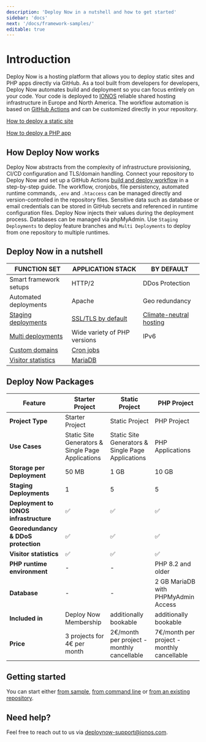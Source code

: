 ```yaml
---
description: 'Deploy Now in a nutshell and how to get started'
sidebar: 'docs'
next: '/docs/framework-samples/'
editable: true
---
```


# Introduction

Deploy Now is a hosting platform that allows you to deploy static sites and PHP apps directly via GitHub. As a tool built from developers for developers, Deploy Now automates build and deployment so you can focus entirely on your code. Your code is deployed to [IONOS](https://www.ionos.com/) reliable shared hosting infrastructure in Europe and North America. The workflow automation is based on [GitHub Actions](https://github.com/features/actions) and can be customized directly in your repository.

[How to deploy a static site](/docs/deploy-static-sites)

[How to deploy a PHP app](/docs/deploy-php-apps)

## How Deploy Now works

Deploy Now abstracts from the complexity of infrastructure provisioning, CI/CD configuration and TLS/domain handling. Connect your repository to Deploy Now and set up a GitHub Actions [build and deploy workflow](/docs/git-integration/) in a step-by-step guide. The workflow, cronjobs, file persistency, automated runtime commands, `.env` and `.htaccess` can be managed directly and version-controlled in the repository files. Sensitive data such as database or email credentials can be stored in GitHub secrets and referenced in runtime configuration files. Deploy Now injects their values during the deployment process. Databases can be managed via phpMyAdmin. Use `Staging Deployments` to deploy feature branches and  `Multi Deployments` to deploy from one repository to multiple runtimes. 

## Deploy Now in a nutshell

|FUNCTION SET|APPLICATION STACK|BY DEFAULT|
|-|-|-|
|Smart framework setups|HTTP/2|DDos Protection|
|Automated deployments|Apache|Geo redundancy|
|[Staging deployments](/docs/staging-deployments)|[SSL/TLS by default](/docs/domain-tls/#tlsssl)|[Climate-neutral hosting](https://www.ionos.com/environment)|
|[Multi deployments](/docs/multi-deployments)|Wide variety of PHP versions|IPv6|
|[Custom domains](/docs/domain-tls)|[Cron jobs](/docs/cron-jobs)||
|[Visitor statistics](/docs/visitor-statistics)|[MariaDB](/docs/database)||

## Deploy Now Packages

| Feature | Starter Project                                        | Static Project                                          | PHP Project                                             |
|---------------------------------|--------------------------------------------------------|---------------------------------------------------------|---------------------------------------------------------|
| **Project Type**                | Starter Project                                        | Static Project                                          | PHP Project                                             |
| **Use Cases**                   | Static Site Generators & Single Page Applications      | Static Site Generators & Single Page Applications       | PHP Applications                                        |
| **Storage per Deployment**      | 50 MB                                                  | 1 GB                                                    | 10 GB                                                   |
| **Staging Deployments**         | 1                                                      | 5                                                       | 5                                                       |
| **Deployment to IONOS infrastructure** | ✅                                                | ✅                                                       | ✅                                                       |
| **Georedundancy & DDoS protection** | ✅                                               | ✅                                                       | ✅                                                       |
| **Visitor statistics**          | ✅                                                     | ✅                                                       | ✅                                                       |
| **PHP runtime environment**     | -                                                      | -                                                       | PHP 8.2 and older                                       |
| **Database**                    | -                                                      | -                                                       | 2 GB MariaDB with PHPMyAdmin Access                     |
| **Included in**                 | Deploy Now Membership                                  | additionally bookable                                   | additionally bookable                                   |
| **Price**                       | 3 projects for 4€ per month                            | 2€/month per project - monthly cancellable              | 7€/month per project - monthly cancellable              |


## Getting started
You can start either [from sample](/docs/framework-samples), [from command line](/docs/from-cmd-line) or [from an existing repository](/docs/from-repo).

## Need help?
Feel free to reach out to us via <a href="mailto:deploynow-support@ionos.com">deploynow-support@ionos.com</a>.
